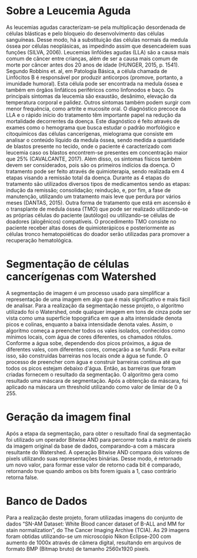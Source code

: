 # Sobre a Leucemia Aguda
  As leucemias agudas caracterizam-se pela multiplicação desordenada de células blásticas e pelo bloqueio do desenvolvimento das células sanguíneas. Desse modo, há a substituição das células normais da medula óssea por células neoplásicas, as impedindo assim que desencadeiem suas funções (SILVA, 2006). Leucemias linfóides agudas (LLA) são a causa mais comum de câncer entre crianças, além de ser a causa mais comum de morte por câncer antes dos 20 anos de idade (HUNGER, 2015, p. 1541).
  Segundo Robbins et. al, em Patologia Básica, a célula chamada de Linfócitos B é responsável por produzir anticorpos (promove, portanto, a imunidade humoral). Esta célula pode ser encontrada na medula óssea e também em órgãos linfáticos periféricos como linfonodos e baço. Os principais sintomas da leucemia são exaustão, desânimo, elevação da temperatura corporal e palidez. Outros sintomas também podem surgir com menor frequência, como artrite e mucosite oral.
O diagnóstico precoce da LLA e o rápido início do tratamento têm importante papel na redução da mortalidade decorrentes da doença. Este diagnóstico é feito através de exames como o hemograma que busca estudar o padrão morfológico e citoquímicos das células cancerígenas, mielograma que consiste em analisar o conteúdo líquido da medula óssea, sendo medida a quantidade de blastos presente no tecido, onde o paciente é caracterizado com leucemia caso os blastos encontrem-se presentes em concentração maior que 25% (CAVALCANTE, 2017). Além disso, os sintomas físicos também devem ser considerados, pois são os primeiros indícios da doença.
O tratamento pode ser feito através de quimioterapia, sendo realizada em 4 etapas visando a remissão total da doença. Durante as 4 etapas do tratamento são utilizados diversos tipos de medicamentos sendo as etapas: indução da remissão; consolidação; reindução, e, por fim, a fase de manutenção, utilizando um tratamento mais leve que perdura por vários meses (DANTAS, 2015).
  Outra forma de tratamento que está em ascensão é o transplante de medula óssea (TMO) que pode ser realizado utilizando-se as próprias células do paciente (autólogo) ou utilizando-se células de doadores (alogênicos) compatíveis. O procedimento TMO consiste no paciente receber altas doses de quimioterápicos e posteriormente as células tronco hematopoiéticas do doador serão utilizadas para promover a recuperação hematológica.


# Segmentação de células cancerígenas com Watershed

  A segmentação de imagem é um processo usado para simplificar a representação de uma imagem em algo que é mais significativo e mais fácil de analisar. Para a realização da segmentação nesse projeto, o algoritmo utilizado foi o Watershed, onde qualquer imagem em tons de cinza pode ser vista como uma superfície topográfica em que a alta intensidade denota picos e colinas, enquanto a baixa intensidade denota vales. Assim, o algoritmo começa a preencher todos os vales isolados, conhecidos como mínimos locais, com água de cores diferentes, os chamados rótulos. Conforme a água sobe, dependendo dos picos próximos, a água de diferentes vales, com diferentes cores, começarão a se fundir. Para evitar isso, são construídas barreiras nos locais onde a água se funde. O processo de preencher com água e construir barreiras continua até que todos os picos estejam debaixo d'água. Então, as barreiras que foram criadas fornecem o resultado da segmentação. 
  O algoritmo gera como resultado uma máscara de segmentação. Após a obtenção da máscara, foi aplicado na máscara um threshold utilizando como valor de limiar de 0 a 255.

# Geração da imagem final
	
  Após a etapa da segmentação, para obter o resultado final da segmentação foi utilizado um operador Bitwise AND para percorrer toda a matriz de pixels da imagem original da base de dados, comparando-a com a máscara resultante do Watershed. A operação Bitwise AND compara dois valores de pixels utilizando suas representações binárias. Desse modo, é retornado um novo valor, para formar esse valor de retorno cada bit é comparado, retornando true quando ambos os bits forem iguais a 1, caso contrário retorna false. 
  
# Banco de Dados

  Para a realização deste projeto, foram utilizadas imagens do conjunto de dados “SN-AM Dataset: White Blood cancer dataset of B-ALL and MM for stain normalization”, do The Cancer Imaging Archive (TCIA). As 29 imagens foram obtidas utilizando-se um microscópio Nikon Eclipse-200 com aumento de 1000x através de câmera digital, resultando em arquivos de formato BMP (Bitmap bruto) de tamanho 2560x1920 pixels.
